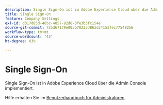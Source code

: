 ```yaml
---
description: Single Sign-On ist in Adobe Experience Cloud über die Admin Console implementiert.
title: Single Sign-On
feature: Company Settings
exl-id: d317d85d-46bc-4857-82d8-3fe3b3fc154e
source-git-commit: 72bd67179e003b70233d863d34153fec77548256
workflow-type: tm+mt
source-wordcount: '43'
ht-degree: 83%

---
```


# Single Sign-On

Single Sign-On ist in Adobe Experience Cloud über die Admin Console implementiert.

Hilfe erhalten Sie im [Benutzerhandbuch für Administratoren](https://helpx.adobe.com/enterprise/admin-guide.html/enterprise/using/set-up-identity.ug.html).
